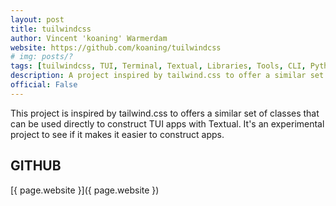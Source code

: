 ```yaml
---
layout: post
title: tuilwindcss
author: Vincent 'koaning' Warmerdam
website: https://github.com/koaning/tuilwindcss
# img: posts/?
tags: [tuilwindcss, TUI, Terminal, Textual, Libraries, Tools, CLI, Python, Rich, Textualize, Plugins]
description: A project inspired by tailwind.css to offer a similar set of classes that can be used directly to construct TUI apps with Textual.
official: False
---
```

This project is inspired by tailwind.css to offers a similar set of classes that can be used directly to construct TUI apps with Textual. It's an experimental project to see if it makes it easier to construct apps.

## GITHUB
[{ page.website }]({ page.website })
